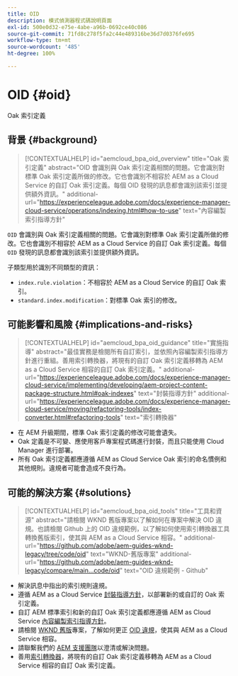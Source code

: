 ```yaml
---
title: OID
description: 模式偵測器程式碼說明頁面
exl-id: 500e0d32-e75e-4abe-a96b-0692ce40c086
source-git-commit: 71fd8c278f5fa2c44e489316be36d7d0376fe695
workflow-type: tm+mt
source-wordcount: '485'
ht-degree: 100%

---
```


# OID {#oid}

Oak 索引定義

## 背景 {#background}

>[!CONTEXTUALHELP]
>id="aemcloud_bpa_oid_overview"
>title="Oak 索引定義"
>abstract="OID 會識別與 Oak 索引定義相關的問題。它會識別對標準 Oak 索引定義所做的修改。它也會識別不相容於 AEM as a Cloud Service 的自訂 Oak 索引定義。每個 OID 發現的訊息都會識別該索引並提供額外資訊。"
>additional-url="https://experienceleague.adobe.com/docs/experience-manager-cloud-service/operations/indexing.html#how-to-use" text="內容編製索引指導方針"

`OID` 會識別與 Oak 索引定義相關的問題。它會識別對標準 Oak 索引定義所做的修改。它也會識別不相容於 AEM as a Cloud Service 的自訂 Oak 索引定義。每個 `OID` 發現的訊息都會識別該索引並提供額外資訊。

子類型用於識別不同類型的資訊：

* `index.rule.violation`：不相容於 AEM as a Cloud Service 的自訂 Oak 索引。
* `standard.index.modification`：對標準 Oak 索引的修改。

## 可能影響和風險 {#implications-and-risks}

>[!CONTEXTUALHELP]
>id="aemcloud_bpa_oid_guidance"
>title="實施指導"
>abstract="最佳實務是檢閱所有自訂索引，並依照內容編製索引指導方針進行重組。善用索引轉換器，將現有的自訂 Oak 索引定義移轉為 AEM as a Cloud Service 相容的自訂 Oak 索引定義。"
>additional-url="https://experienceleague.adobe.com/docs/experience-manager-cloud-service/implementing/developing/aem-project-content-package-structure.html#oak-indexes" text="封裝指導方針"
>additional-url="https://experienceleague.adobe.com/docs/experience-manager-cloud-service/moving/refactoring-tools/index-converter.html#refactoring-tools" text="索引轉換器"

* 在 AEM 升級期間，標準 Oak 索引定義的修改可能會遺失。
* Oak 定義是不可變、應使用客戶專案程式碼進行封裝，而且只能使用 Cloud Manager 進行部署。
* 所有 Oak 索引定義都應遵循 AEM as Cloud Service Oak 索引的命名慣例和其他規則。違規者可能會造成不良行為。

## 可能的解決方案 {#solutions}

>[!CONTEXTUALHELP]
>id="aemcloud_bpa_oid_tools"
>title="工具和資源"
>abstract="請檢閱 WKND 舊版專案以了解如何在專案中解決 OID 違規。也請檢閱 Github 上的 OID 違規範例，以了解如何使用索引轉換器工具轉換舊版索引，使其與 AEM as a Cloud Service 相容。"
>additional-url="https://github.com/adobe/aem-guides-wknd-legacy/tree/code/oid" text="WKND-舊版專案"
>additional-url="https://github.com/adobe/aem-guides-wknd-legacy/compare/main...code/oid" text="OID 違規範例 - Github"

* 解決訊息中指出的索引規則違規。
* 遵循 AEM as a Cloud Service [封裝指導方針](https://experienceleague.adobe.com/docs/experience-manager-cloud-service/implementing/developing/aem-project-content-package-structure.html)，以部署新的或自訂的 Oak 索引定義。
* 自訂 AEM 標準索引和新的自訂 Oak 索引定義都應遵循 AEM as Cloud Service [內容編製索引指導方針](https://experienceleague.adobe.com/docs/experience-manager-cloud-service/operations/indexing.html#preparing-the-new-index-definition)。
* 請檢閱 [WKND 舊版](https://github.com/adobe/aem-guides-wknd-legacy/tree/code/oid)專案，了解如何更正 [OID 違規](https://github.com/adobe/aem-guides-wknd-legacy/compare/main...code/oid)，使其與 AEM as a Cloud Service 相容。
* 請聯繫我們的 [AEM 支援團隊](https://helpx.adobe.com/tw/enterprise/using/support-for-experience-cloud.html)以澄清或解決問題。
* 善用[索引轉換器](https://experienceleague.adobe.com/docs/experience-manager-cloud-service/moving/refactoring-tools/index-converter.html#refactoring-tools)，將現有的自訂 Oak 索引定義移轉為 AEM as a Cloud Service 相容的自訂 Oak 索引定義。
